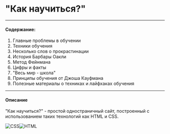 # "Как научиться?"

---

#### Содержание:

1. Главные проблемы в обучении
2. Техники обучения
3. Несколько слов о прокрастинации
4. История Барбары Оакли
5. Метод Фейнмана
6. Цифры и факты
7. "Весь мир - школа"
8. Принципы обучения от Джоша Кауфмана
9. Полезные материалы о техниках и лайфхаках обучения

---

#### Описание

"Как научиться?" - простой одностраничный сайт, построенный с использованием таких технологий как HTML и CSS.

![CSS](https://img.shields.io/badge/CSS-black?style=for-the-badge&logo=css3&logoColor=blue)![HTML](https://img.shields.io/badge/HTML-black?style=for-the-badge&logo=html5)
